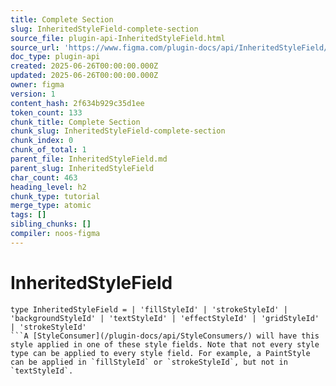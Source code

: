 ```yaml
---
title: Complete Section
slug: InheritedStyleField-complete-section
source_file: plugin-api-InheritedStyleField.html
source_url: 'https://www.figma.com/plugin-docs/api/InheritedStyleField/'
doc_type: plugin-api
created: 2025-06-26T00:00:00.000Z
updated: 2025-06-26T00:00:00.000Z
owner: figma
version: 1
content_hash: 2f634b929c35d1ee
token_count: 133
chunk_title: Complete Section
chunk_slug: InheritedStyleField-complete-section
chunk_index: 0
chunk_of_total: 1
parent_file: InheritedStyleField.md
parent_slug: InheritedStyleField
char_count: 463
heading_level: h2
chunk_type: tutorial
merge_type: atomic
tags: []
sibling_chunks: []
compiler: noos-figma
---
```


# InheritedStyleField

```
type InheritedStyleField = | 'fillStyleId' | 'strokeStyleId' | 'backgroundStyleId' | 'textStyleId' | 'effectStyleId' | 'gridStyleId' | 'strokeStyleId'
```A [StyleConsumer](/plugin-docs/api/StyleConsumers/) will have this style applied in one of these style fields. Note that not every style type can be applied to every style field. For example, a PaintStyle can be applied in `fillStyleId` or `strokeStyleId`, but not in `textStyleId`.
